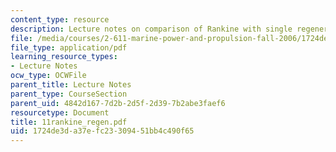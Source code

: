 ```yaml
---
content_type: resource
description: Lecture notes on comparison of Rankine with single regeneration.
file: /media/courses/2-611-marine-power-and-propulsion-fall-2006/1724de3da37efc23309451bb4c490f65_11rankine_regen.pdf
file_type: application/pdf
learning_resource_types:
- Lecture Notes
ocw_type: OCWFile
parent_title: Lecture Notes
parent_type: CourseSection
parent_uid: 4842d167-7d2b-2d5f-2d39-7b2abe3faef6
resourcetype: Document
title: 11rankine_regen.pdf
uid: 1724de3d-a37e-fc23-3094-51bb4c490f65
---
```

